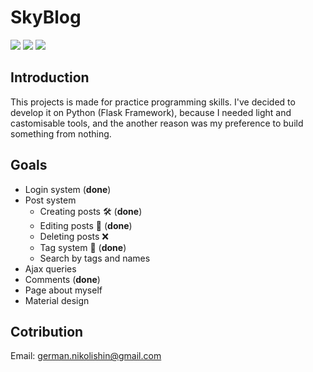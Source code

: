 # SkyBlog
![](https://img.shields.io/badge/status-in%20develop-red.svg) ![](https://img.shields.io/pypi/pyversions/Django.svg) ![](https://img.shields.io/badge/flask-0.11.x-blue.svg)

## Introduction 
This projects is made for practice programming skills. I've decided to develop it on Python (Flask Framework), because I needed light and castomisable tools, and the another reason was my preference to build something from nothing.

## Goals
* Login system (**done**)
* Post system
	* Creating posts 🛠 (**done**)
	* Editing posts 📝 (**done**)
	* Deleting posts ❌
	* Tag system 📲 (**done**)
	* Search by tags and names
* Ajax queries
* Comments (**done**)
* Page about myself
* Material design 

## Cotribution 

Email: [german.nikolishin@gmail.com]()
